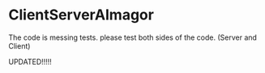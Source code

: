 # ClientServerAlmagor
The code is messing tests.
please test both sides of the code. (Server and Client)

UPDATED!!!!!
